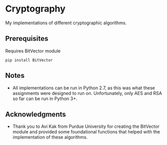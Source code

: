 # Cryptography

My implementations of different cryptographic algorithms.


## Prerequisites

Requires BitVector module

```
pip install BitVector
```

## Notes
* All implementations can be run in Python 2.7, as this was what these assignments were designed to run on. Unfortunately, only AES and RSA so far can be run in Python 3+.

## Acknowledgments

* Thank you to Avi Kak from Purdue University for creating the BitVector module and provided some foundational functions that helped with the implementation of these algorithms.

